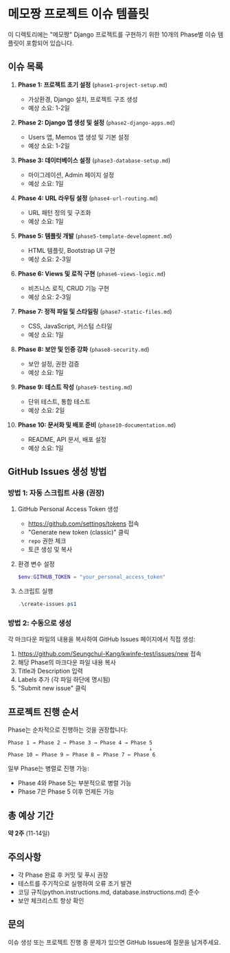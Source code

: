 # 메모짱 프로젝트 이슈 템플릿

이 디렉토리에는 "메모짱" Django 프로젝트를 구현하기 위한 10개의 Phase별 이슈 템플릿이 포함되어 있습니다.

## 이슈 목록

1. **Phase 1: 프로젝트 초기 설정** (`phase1-project-setup.md`)
   - 가상환경, Django 설치, 프로젝트 구조 생성
   - 예상 소요: 1-2일

2. **Phase 2: Django 앱 생성 및 설정** (`phase2-django-apps.md`)
   - Users 앱, Memos 앱 생성 및 기본 설정
   - 예상 소요: 1-2일

3. **Phase 3: 데이터베이스 설정** (`phase3-database-setup.md`)
   - 마이그레이션, Admin 페이지 설정
   - 예상 소요: 1일

4. **Phase 4: URL 라우팅 설정** (`phase4-url-routing.md`)
   - URL 패턴 정의 및 구조화
   - 예상 소요: 1일

5. **Phase 5: 템플릿 개발** (`phase5-template-development.md`)
   - HTML 템플릿, Bootstrap UI 구현
   - 예상 소요: 2-3일

6. **Phase 6: Views 및 로직 구현** (`phase6-views-logic.md`)
   - 비즈니스 로직, CRUD 기능 구현
   - 예상 소요: 2-3일

7. **Phase 7: 정적 파일 및 스타일링** (`phase7-static-files.md`)
   - CSS, JavaScript, 커스텀 스타일
   - 예상 소요: 1일

8. **Phase 8: 보안 및 인증 강화** (`phase8-security.md`)
   - 보안 설정, 권한 검증
   - 예상 소요: 1일

9. **Phase 9: 테스트 작성** (`phase9-testing.md`)
   - 단위 테스트, 통합 테스트
   - 예상 소요: 2일

10. **Phase 10: 문서화 및 배포 준비** (`phase10-documentation.md`)
    - README, API 문서, 배포 설정
    - 예상 소요: 1일

## GitHub Issues 생성 방법

### 방법 1: 자동 스크립트 사용 (권장)

1. GitHub Personal Access Token 생성
   - https://github.com/settings/tokens 접속
   - "Generate new token (classic)" 클릭
   - `repo` 권한 체크
   - 토큰 생성 및 복사

2. 환경 변수 설정
   ```powershell
   $env:GITHUB_TOKEN = "your_personal_access_token"
   ```

3. 스크립트 실행
   ```powershell
   .\create-issues.ps1
   ```

### 방법 2: 수동으로 생성

각 마크다운 파일의 내용을 복사하여 GitHub Issues 페이지에서 직접 생성:

1. https://github.com/Seungchul-Kang/kwinfe-test/issues/new 접속
2. 해당 Phase의 마크다운 파일 내용 복사
3. Title과 Description 입력
4. Labels 추가 (각 파일 하단에 명시됨)
5. "Submit new issue" 클릭

## 프로젝트 진행 순서

Phase는 순차적으로 진행하는 것을 권장합니다:

```
Phase 1 → Phase 2 → Phase 3 → Phase 4 → Phase 5
                                              ↓
Phase 10 ← Phase 9 ← Phase 8 ← Phase 7 ← Phase 6
```

일부 Phase는 병렬로 진행 가능:
- Phase 4와 Phase 5는 부분적으로 병렬 가능
- Phase 7은 Phase 5 이후 언제든 가능

## 총 예상 기간

**약 2주** (11-14일)

## 주의사항

- 각 Phase 완료 후 커밋 및 푸시 권장
- 테스트를 주기적으로 실행하여 오류 조기 발견
- 코딩 규칙(python.instructions.md, database.instructions.md) 준수
- 보안 체크리스트 항상 확인

## 문의

이슈 생성 또는 프로젝트 진행 중 문제가 있으면 GitHub Issues에 질문을 남겨주세요.
